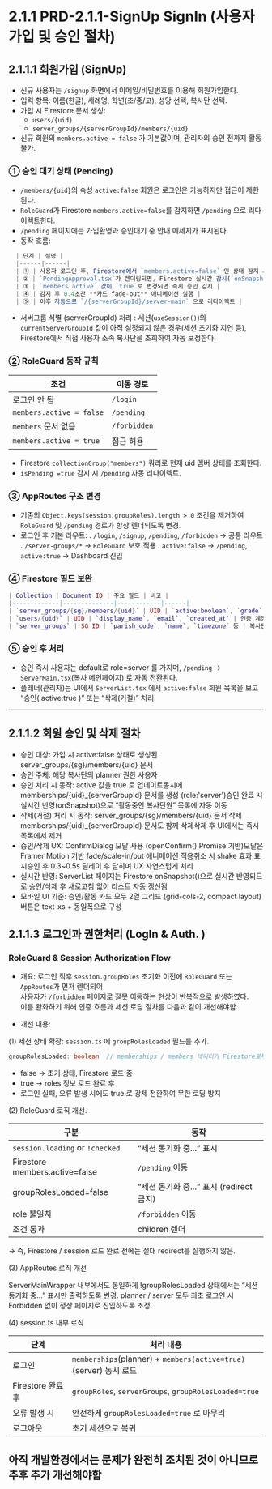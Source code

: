# 2.1.1 PRD-2.1.1-SignUp SignIn (사용자 가입 및 승인 절차)

## 2.1.1.1 회원가입 (SignUp)

- 신규 사용자는 `/signup` 화면에서 이메일/비밀번호를 이용해 회원가입한다.
- 입력 항목: 이름(한글), 세례명, 학년(초/중/고), 성당 선택, 복사단 선택.
- 가입 시 Firestore 문서 생성:
  - `users/{uid}`
  - `server_groups/{serverGroupId}/members/{uid}`
- 신규 회원의 `members.active = false` 가 기본값이며, 관리자의 승인 전까지 활동 불가.

### ① 승인 대기 상태 (Pending)

- `/members/{uid}`의 속성 `active:false` 회원은 로그인은 가능하지만 접근이 제한된다.
- `RoleGuard`가 Firestore `members.active=false`를 감지하면 `/pending` 으로 리다이렉트한다.
- `/pending` 페이지에는 가입환영과 승인대기 중 안내 메세지가 표시된다.
- 동작 흐름:

```ts
  | 단계 | 설명 |
  |------|------|
  | ① | 사용자 로그인 후, Firestore에서 `members.active=false` 인 상태 감지 시 `/pending` 페이지로 이동 |
  | ② | `PendingApproval.tsx`가 렌더링되면, Firestore 실시간 감시(`onSnapshot`)로 자신의 멤버 문서(`server_groups/{sg}/members/{uid}`)를 구독 |
  | ③ | `members.active` 값이 `true`로 변경되면 즉시 승인 감지 |
  | ④ | 감지 후 0.4초간 **카드 fade-out** 애니메이션 실행 |
  | ⑤ | 이후 자동으로 `/{serverGroupId}/server-main` 으로 리다이렉트 |
```

- 서버그룹 식별 (serverGroupId) 처리 : 세션(`useSession()`)의 `currentServerGroupId` 값이 아직 설정되지 않은 경우(세션 초기화 지연 등),
    Firestore에서 직접 사용자 소속 복사단을 조회하여 자동 보정한다.

### ② RoleGuard 동작 규칙

| 조건 | 이동 경로 |
|------|-----------|
| 로그인 안 됨 | `/login` |
| `members.active = false` | `/pending` |
| `members` 문서 없음 | `/forbidden` |
| `members.active = true` | 접근 허용 |

- Firestore `collectionGroup("members")` 쿼리로 현재 uid 멤버 상태를 조회한다.
- `isPending =true` 감지 시 `/pending` 자동 리다이렉트.

### ③ AppRoutes 구조 변경

- 기존의 `Object.keys(session.groupRoles).length > 0` 조건을 제거하여  
  `RoleGuard` 및 `/pending` 경로가 항상 렌더되도록 변경.
- 로그인 후 기본 라우트:
  . `/login`, `/signup`, `/pending`, `/forbidden` → 공통 라우트
  . `/server-groups/*` → `RoleGuard` 보호 적용
  . `active:false` → `/pending`, `active:true` → Dashboard 진입

### ④ Firestore 필드 보완

```lua
| Collection | Document ID | 주요 필드 | 비고 |
|-------------|--------------|------------|------|
| `server_groups/{sg}/members/{uid}` | UID | `active:boolean`, `grade`, `baptismal_name` 등 | `active:false` 기본값 |
| `users/{uid}` | UID | `display_name`, `email`, `created_at` | 인증 계정 정보 |
| `server_groups` | SG ID | `parish_code`, `name`, `timezone` 등 | 복사단 단위 정보 |
```

### ⑤ 승인 후 처리

- 승인 즉시 사용자는 default로 role=server 를 가지며, `/pending` → `ServerMain.tsx`(복사 메인페이지) 로 자동 전환된다.
- 플래너(관리자)는 UI에서 `ServerList.tsx` 에서 `active:false` 회원 목록을 보고 “승인( active:true )” 또는 “삭제(거절)” 처리.

---

## 2.1.1.2 회원 승인 및 삭제 절차

- 승인 대상: 가입 시 active:false 상태로 생성된 server_groups/{sg}/members/{uid} 문서
- 승인 주체: 해당 복사단의 planner 권한 사용자
- 승인 처리 시 동작: active 값을 true 로 업데이트동시에 memberships/{uid}_{serverGroupId} 문서를 생성 (role:'server')승인 완료 시 실시간 반영(onSnapshot)으로 “활동중인 복사단원” 목록에 자동 이동
- 삭제(거절) 처리 시 동작: server_groups/{sg}/members/{uid} 문서 삭제memberships/{uid}_{serverGroupId} 문서도 함께 삭제삭제 후 UI에서는 즉시 목록에서 제거
- 승인/삭제 UX: ConfirmDialog 모달 사용 (openConfirm() Promise 기반)모달은 Framer Motion 기반 fade/scale-in/out 애니메이션 적용취소 시 shake 효과 표시승인 후 0.3~0.5s 딜레이 후 닫히며 UX 자연스럽게 처리
- 실시간 반영: ServerList 페이지는 Firestore onSnapshot()으로 실시간 반영되므로 승인/삭제 후 새로고침 없이 리스트 자동 갱신됨
- 모바일 UI 기준: 승인/활동 카드 모두 2열 그리드 (grid-cols-2, compact layout)버튼은 text-xs + 동일폭으로 구성

## 2.1.1.3 로그인과 권한처리 (LogIn & Auth. )

### RoleGuard & Session Authorization Flow

- 개요: 로그인 직후 `session.groupRoles` 초기화 이전에 `RoleGuard` 또는 `AppRoutes`가 먼저 렌더되어  
  사용자가 `/forbidden` 페이지로 잘못 이동하는 현상이 반복적으로 발생하였다.  
  이를 완화하기 위해 인증 흐름과 세션 로딩 절차를 다음과 같이 개선해야함.

- 개선 내용:

(1) 세션 상태 확장: `session.ts` 에 `groupRolesLoaded` 필드를 추가.

  ```ts
  groupRolesLoaded: boolean  // memberships / members 데이터가 Firestore로부터 완전히 로드된 상태 표시
  ```

- false → 초기 상태, Firestore 로드 중
- true → roles 정보 로드 완료 후
- 로그인 실패, 오류 발생 시에도 true 로 강제 전환하여 무한 로딩 방지

(2) RoleGuard 로직 개선.

| 구분                              | 동작                             |
| ------------------------------- | ------------------------------ |
| `session.loading` or `!checked` | “세션 동기화 중...” 표시               |
| Firestore members.active=false  | `/pending` 이동                  |
| groupRolesLoaded=false          | “세션 동기화 중...” 표시 (redirect 금지) |
| role 불일치                        | `/forbidden` 이동                |
| 조건 통과                           | children 렌더                    |

  → 즉, Firestore / session 로드 완료 전에는 절대 redirect를 실행하지 않음.

(3) AppRoutes 로직 개선

ServerMainWrapper 내부에서도 동일하게 !groupRolesLoaded 상태에서는
“세션 동기화 중...” 표시만 출력하도록 변경.
planner / server 모두 최초 로그인 시 Forbidden 없이 정상 페이지로 진입하도록 조정.

(4) session.ts 내부 로직

| 단계             | 처리 내용                                                         |
| -------------- | ------------------------------------------------------------- |
| 로그인            | `memberships`(planner) + `members(active=true)`(server) 동시 로드 |
| Firestore 완료 후 | `groupRoles`, `serverGroups`, `groupRolesLoaded=true`         |
| 오류 발생 시        | 안전하게 `groupRolesLoaded=true` 로 마무리                            |
| 로그아웃           | 초기 세션으로 복귀                                                    |

## 아직 개발환경에서는 문제가 완전히 조치된 것이 아니므로 추후 추가 개선해야함
